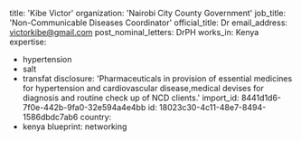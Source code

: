 title: 'Kibe Victor'
organization: 'Nairobi City County Government'
job_title: 'Non-Communicable Diseases Coordinator'
official_title: Dr
email_address: victorkibe@gmail.com
post_nominal_letters: DrPH
works_in: Kenya
expertise:
  - hypertension
  - salt
  - transfat
disclosure: 'Pharmaceuticals in provision of essential medicines for hypertension and cardiovascular disease,medical devises for diagnosis and routine check up of NCD clients.'
import_id: 8441d1d6-7f0e-442b-9fa0-32e594a4e4bb
id: 18023c30-4c11-48e7-8494-1586dbdc7ab6
country:
  - kenya
blueprint: networking
